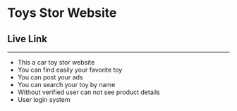 # Toys Stor Website
## Live Link
---

* This a car toy stor website
* You can find easily your favorite toy
* You can post your ads
* You can search your toy by name 
* Without verified user can not see product details
* User login system 
